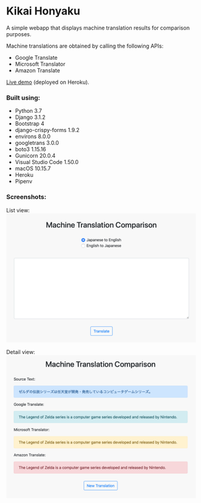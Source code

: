 # Kikai Honyaku

A simple webapp that displays machine translation results for comparison purposes.

Machine translations are obtained by calling the following APIs:
* Google Translate
* Microsoft Translator
* Amazon Translate

[Live demo](https://kikaihonyaku.herokuapp.com) (deployed on Heroku).

### Built using:

* Python 3.7
* Django 3.1.2
* Bootstrap 4
* django-crispy-forms 1.9.2
* environs 8.0.0
* googletrans 3.0.0
* boto3 1.15.16
* Gunicorn 20.0.4
* Visual Studio Code 1.50.0
* macOS 10.15.7
* Heroku
* Pipenv

### Screenshots:

List view:
![alt text](readme_screenshot_1.png "Article list screenshot")</br>

Detail view:
![alt text](readme_screenshot_2.png "Article detail screenshot")
